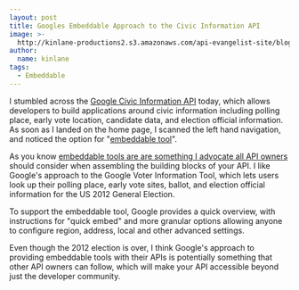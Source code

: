 ```yaml
---
layout: post
title: Googles Embeddable Approach to the Civic Information API
image: >-
  http://kinlane-productions2.s3.amazonaws.com/api-evangelist-site/blog/Google-Voter-Information-Widget.png
author:
  name: kinlane
tags:
  - Embeddable
---
```

I stumbled across the [Google Civic Information API](https://developers.google.com/civic-information/) today, which allows developers to build applications around civic information including polling place, early vote location, candidate data, and election official information. As soon as I landed on the home page, I scanned the left hand navigation, and noticed the option for "[embeddable tool](https://developers.google.com/civic-information/docs/embed)".

As you know [embeddable tools are are something I advocate all API owners](http://apievangelist.com/blog/tag.php?Search_Tag=Embeddable) should consider when assembling the building blocks of your API. I like Google's approach to the Google Voter Information Tool, which lets users look up their polling place, early vote sites, ballot, and election official information for the US 2012 General Election.

To support the embeddable tool, Google provides a quick overview, with instructions for "quick embed" and more granular options allowing anyone to configure region, address, local and other advanced settings.

Even though the 2012 election is over, I think Google's approach to providing embeddable tools with their APIs is potentially something that other API owners can follow, which will make your API accessible beyond just the developer community.